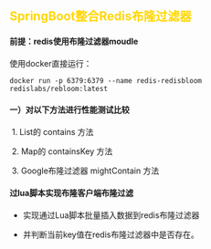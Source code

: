 ## <font color=#FFD700>SpringBoot整合Redis布隆过滤器</font>

#### 前提：redis使用布隆过滤器moudle
使用docker直接运行：
```shell scripth
docker run -p 6379:6379 --name redis-redisbloom redislabs/rebloom:latest
```


#### 一）对以下方法进行性能测试比较

​     1. List的 contains 方法

​     2. Map的 containsKey 方法

​     3. Google布隆过滤器 mightContain 方法

#### 过lua脚本实现布隆客户端布隆过滤

   - 实现通过Lua脚本批量插入数据到redis布隆过滤器 

   - 并判断当前key值在redis布隆过滤器中是否存在。